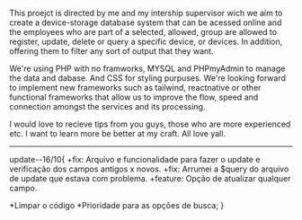 This proejct is directed by me and my intership supervisor wich we aim to create a  device-storage database system that can be acessed online and the 
employees who are part of a selected, allowed, group are allowed to register, update, delete or query a specific device, or devices. In addition, offering them to filter any sort of output that they want.

We're using PHP with no framworks, MYSQL and PHPmyAdmin to manage the data and dabase. And CSS for styling purpuses. 
We're looking forward to implement new frameworks such as tailwind, reactnative or other functional frameworks that allow us to improve the flow, speed 
and connection amongst the services and its processing. 


I would love to recieve tips from you guys, those who are more experienced etc. I want to learn more be better at my craft.
All love yall.


-------------------------------------------------------------------------------------------------------------------------------------------------------------------------------------------


update--16/10{
+fix: Arquivo e funcionalidade para fazer o update e verificação dos campos antigos x novos.
+fix: Arrumei a $query do arquivo de update que estava com problema.
+feature: Opção de atualizar qualquer campo.

*Limpar o código
*Prioridade para as opções de busca;
}

